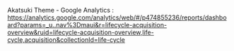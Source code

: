 








Akatsuki Theme - Google Analytics : https://analytics.google.com/analytics/web/#/p474855236/reports/dashboard?params=_u..nav%3Dmaui&r=lifecycle-acquisition-overview&ruid=lifecycle-acquisition-overview,life-cycle,acquisition&collectionId=life-cycle
